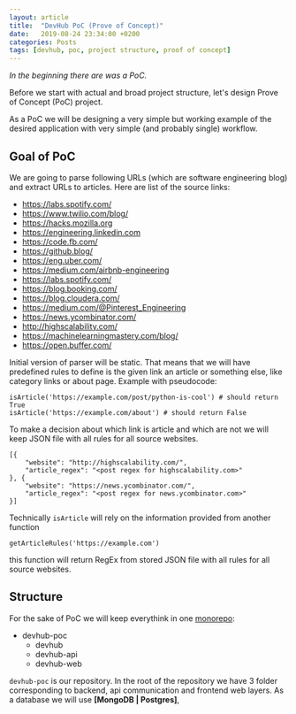 ```yaml
---
layout: article
title:  "DevHub PoC (Prove of Concept)"
date:   2019-08-24 23:34:00 +0200
categories: Posts
tags: [devhub, poc, project structure, proof of concept]
---
```


*In the beginning there are was a PoC.*

Before we start with actual and broad project structure, let's design Prove of Concept (PoC) project.

As a PoC we will be designing a very simple but working example of the desired application with very simple (and probably single) workflow.

## Goal of PoC

We are going to parse following URLs (which are software engineering blog) and extract URLs to articles. Here are list of the source links:

- https://labs.spotify.com/
- https://www.twilio.com/blog/
- https://hacks.mozilla.org
- https://engineering.linkedin.com
- https://code.fb.com/
- https://github.blog/
- https://eng.uber.com/
- https://medium.com/airbnb-engineering
- https://labs.spotify.com/
- https://blog.booking.com/
- https://blog.cloudera.com/
- https://medium.com/@Pinterest_Engineering
- https://news.ycombinator.com/
- http://highscalability.com/
- https://machinelearningmastery.com/blog/
- https://open.buffer.com/

Initial version of parser will be static. That means that we will have predefined rules to define is the given link an article or something else, like category links or about page. Example with pseudocode:

```
isArticle('https://example.com/post/python-is-cool') # should return True
isArticle('https://example.com/about') # should return False
```

To make a decision about which link is article and which are not we will keep JSON file with all rules for all source websites.

```
[{
    "website": "http://highscalability.com/",
    "article_regex": "<post regex for highscalability.com>"
}, {
    "website": "https://news.ycombinator.com/",
    "article_regex": "<post regex for news.ycombinator.com>"
}]
```

Technically `isArticle` will rely on the information provided from another function

```
getArticleRules('https://example.com')
```

this function will return RegEx from stored JSON file with all rules for all source websites.

## Structure

For the sake of PoC we will keep everythink in one [monorepo](google-monorepo):


- devhub-poc
    - devhub
    - devhub-api
    - devhub-web

`devhub-poc` is our repository. In the root of the repository we have 3 folder corresponding to backend, api communication and frontend web layers. As a database we will use **[MongoDB | Postgres]**,



[google-monorepo]: https://cacm.acm.org/magazines/2016/7/204032-why-google-stores-billions-of-lines-of-code-in-a-single-repository/fulltext
